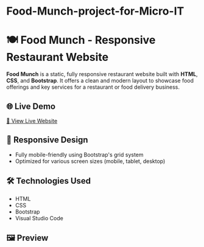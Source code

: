 # Food-Munch-project-for-Micro-IT
# 🍽️ Food Munch - Responsive Restaurant Website

**Food Munch** is a static, fully responsive restaurant website built with **HTML**, **CSS**, and **Bootstrap**. It offers a clean and modern layout to showcase food offerings and key services for a restaurant or food delivery business.

## 🌐 Live Demo
[🔗 View Live Website](https://sandeepmothe.github.io/Responsive-Food-Munch-Website/food%20munch.html) 

## 📱 Responsive Design
- Fully mobile-friendly using Bootstrap's grid system
- Optimized for various screen sizes 
(mobile, tablet, desktop)

## 🛠️ Technologies Used
- HTML
- CSS
- Bootstrap
- Visual Studio Code

## 🖼️ Preview
